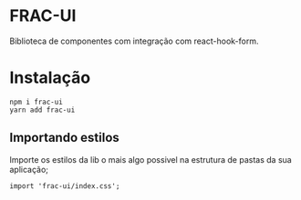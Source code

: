 # FRAC-UI

Biblioteca de componentes com integração com react-hook-form.

# Instalação

    npm i frac-ui
    yarn add frac-ui


## Importando estilos

Importe os estilos da lib o mais algo possivel na estrutura de pastas da sua aplicação;

    import 'frac-ui/index.css';